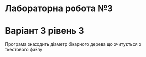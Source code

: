 # Лабораторна робота №3
# Варіант 3 рівень 3
Програма знаходить діаметр бінарного дерева що зчитується з ткестового файлу
